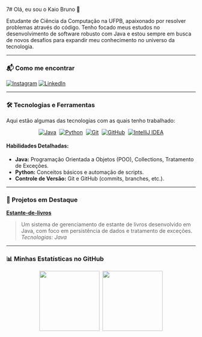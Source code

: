 7# Olá, eu sou o Kaio Bruno 👋

Estudante de Ciência da Computação na UFPB, apaixonado por resolver problemas através do código. Tenho focado meus estudos no desenvolvimento de software robusto com Java e estou sempre em busca de novos desafios para expandir meu conhecimento no universo da tecnologia.

---

### 📬 Como me encontrar

[![Instagram](https://img.shields.io/badge/Instagram-E4405F?style=for-the-badge&logo=instagram&logoColor=white)](https://www.instagram.com/kaio.brunoo?igsh=ZmdtaXEwOTg4Zmx4)
[![LinkedIn](https://img.shields.io/badge/LinkedIn-0077B5?style=for-the-badge&logo=linkedin&logoColor=white)](https://www.linkedin.com/in/kaio-bruno-ribeiro-da-silva-7a1524262?utm_source=share&utm_campaign=share_via&utm_content=profile&utm_medium=android_app)

---

### 🛠️ Tecnologias e Ferramentas

Aqui estão algumas das tecnologias com as quais tenho trabalhado:

<div style="display: flex; flex-wrap: wrap; gap: 8px; justify-content: center;">
    <a href="https://www.java.com/" target="_blank">
        <img src="https://img.shields.io/badge/Java-ED8B00?style=for-the-badge&logo=openjdk&logoColor=white" alt="Java"/>
    </a>
    <a href="https://www.python.org/" target="_blank">
        <img src="https://img.shields.io/badge/Python-3776AB?style=for-the-badge&logo=python&logoColor=white" alt="Python"/>
    </a>
    <a href="https://git-scm.com/" target="_blank">
        <img src="https://img.shields.io/badge/Git-F05032?style=for-the-badge&logo=git&logoColor=white" alt="Git"/>
    </a>
    <a href="https://github.com/" target="_blank">
        <img src="https://img.shields.io/badge/GitHub-181717?style=for-the-badge&logo=github&logoColor=white" alt="GitHub"/>
    </a>
    <a href="https://www.jetbrains.com/idea/" target="_blank">
        <img src="https://img.shields.io/badge/IntelliJ_IDEA-000000.svg?style=for-the-badge&logo=intellij-idea&logoColor=white" alt="IntelliJ IDEA"/>
    </a>
</div>


#### Habilidades Detalhadas:
* **Java:** Programação Orientada a Objetos (POO), Collections, Tratamento de Exceções.
* **Python:** Conceitos básicos e automação de scripts.
* **Controle de Versão:** Git e GitHub (commits, branches, etc.).

---

### 🚀 Projetos em Destaque

**[Estante-de-livros](https://github.com/Kaiobrun/Estante-de-livros)**
> Um sistema de gerenciamento de estante de livros desenvolvido em Java, com foco em persistência de dados e tratamento de exceções.
> *Tecnologias: Java*

---

### 📊 Minhas Estatísticas no GitHub

<div style="display: flex; justify-content: center; gap: 8px;">
  <img height="160em" src="https://github-readme-stats.vercel.app/api?username=kaiobrun&show_icons=true&theme=tokyonight&count_private=true" />
  <img height="160em" src="https://github-readme-stats.vercel.app/api/top-langs/?username=kaiobrun&layout=compact&theme=tokyonight&langs_count=6" />
</div>
